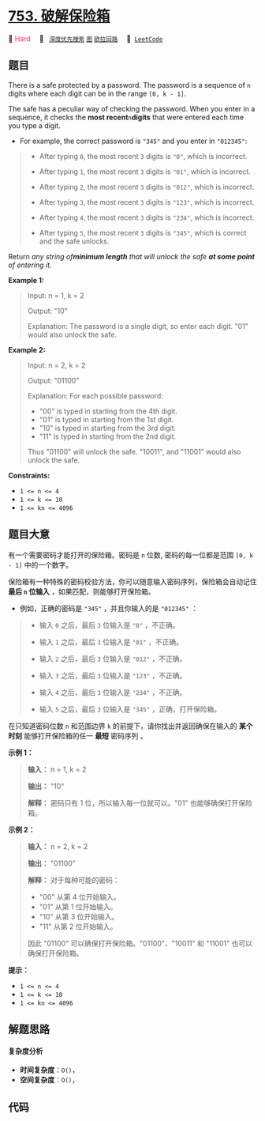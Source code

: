 # [753. 破解保险箱](https://leetcode.com/problems/cracking-the-safe)

🔴 <font color=#ff334b>Hard</font>&emsp; 🔖&ensp; [`深度优先搜索`](/leetcode-js/outline/tag/depth-first-search.md) [`图`](/leetcode-js/outline/tag/graph.md) [`欧拉回路`](/leetcode-js/outline/tag/eulerian-circuit.md)&emsp; 🔗&ensp;[`LeetCode`](https://leetcode.com/problems/cracking-the-safe)

## 题目

There is a safe protected by a password. The password is a sequence of `n`
digits where each digit can be in the range `[0, k - 1]`.

The safe has a peculiar way of checking the password. When you enter in a
sequence, it checks the **most recent**`n`**digits** that were entered each
time you type a digit.

  * For example, the correct password is `"345"` and you enter in `"012345"`: 
> 
> * After typing `0`, the most recent `3` digits is `"0"`, which is incorrect.
> 
> * After typing `1`, the most recent `3` digits is `"01"`, which is incorrect.
> 
> * After typing `2`, the most recent `3` digits is `"012"`, which is incorrect.
> 
> * After typing `3`, the most recent `3` digits is `"123"`, which is incorrect.
> 
> * After typing `4`, the most recent `3` digits is `"234"`, which is incorrect.
> 
> * After typing `5`, the most recent `3` digits is `"345"`, which is correct and the safe unlocks.

Return _any string of**minimum length** that will unlock the safe **at some
point** of entering it_.



**Example 1:**

> Input: n = 1, k = 2
> 
> Output: "10"
> 
> Explanation: The password is a single digit, so enter each digit. "01" would also unlock the safe.

**Example 2:**

> Input: n = 2, k = 2
> 
> Output: "01100"
> 
> Explanation: For each possible password:
> - "00" is typed in starting from the 4th digit.
> - "01" is typed in starting from the 1st digit.
> - "10" is typed in starting from the 3rd digit.
> - "11" is typed in starting from the 2nd digit.
> 
> Thus "01100" will unlock the safe. "10011", and "11001" would also unlock the safe.

**Constraints:**

  * `1 <= n <= 4`
  * `1 <= k <= 10`
  * `1 <= kn <= 4096`


## 题目大意

有一个需要密码才能打开的保险箱。密码是 `n` 位数, 密码的每一位都是范围 `[0, k - 1]` 中的一个数字。

保险箱有一种特殊的密码校验方法，你可以随意输入密码序列，保险箱会自动记住 **最后  `n` 位输入** ，如果匹配，则能够打开保险箱。

  * 例如，正确的密码是 `"345"` ，并且你输入的是 `"012345"` ： 
> 
> * 输入 `0` 之后，最后 `3` 位输入是 `"0"` ，不正确。
> 
> * 输入 `1` 之后，最后 `3` 位输入是 `"01"` ，不正确。
> 
> * 输入 `2` 之后，最后 `3` 位输入是 `"012"` ，不正确。
> 
> * 输入 `3` 之后，最后 `3` 位输入是 `"123"` ，不正确。
> 
> * 输入 `4` 之后，最后 `3` 位输入是 `"234"` ，不正确。
> 
> * 输入 `5` 之后，最后 `3` 位输入是 `"345"` ，正确，打开保险箱。

在只知道密码位数 `n` 和范围边界 `k` 的前提下，请你找出并返回确保在输入的 **某个时刻** 能够打开保险箱的任一 **最短** 密码序列 。



**示例 1：**

> 
> 
> 
> 
> 
> **输入：** n = 1, k = 2
> 
> **输出：** "10"
> 
> **解释：** 密码只有 1 位，所以输入每一位就可以。"01" 也能够确保打开保险箱。
> 
> 

**示例 2：**

> 
> 
> 
> 
> 
> **输入：** n = 2, k = 2
> 
> **输出：** "01100"
> 
> **解释：** 对于每种可能的密码：
> - "00" 从第 4 位开始输入。
> - "01" 从第 1 位开始输入。
> - "10" 从第 3 位开始输入。
> - "11" 从第 2 位开始输入。
> 
> 因此 "01100" 可以确保打开保险箱。"01100"、"10011" 和 "11001" 也可以确保打开保险箱。
> 
> 



**提示：**

  * `1 <= n <= 4`
  * `1 <= k <= 10`
  * `1 <= kn <= 4096`


## 解题思路

#### 复杂度分析

- **时间复杂度**：`O()`，
- **空间复杂度**：`O()`，

## 代码

```javascript

```